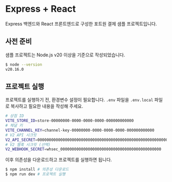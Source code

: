 # Express + React

Express 백엔드와 React 프론트엔드로 구성한 포트원 결제 샘플 프로젝트입니다.

## 사전 준비

샘플 프로젝트는 Node.js v20 이상을 기준으로 작성되었습니다.

```bash
$ node --version
v20.16.0
```

## 프로젝트 실행

프로젝트를 실행하기 전, 환경변수 설정이 필요합니다. `.env` 파일을 `.env.local` 파일로 복사하고 필요한 내용을 작성해 주세요.

```bash
# 상점 ID
VITE_STORE_ID=store-00000000-0000-0000-0000-000000000000
# 채널 키
VITE_CHANNEL_KEY=channel-key-00000000-0000-0000-0000-000000000000
# V2 API 시크릿
V2_API_SECRET=00000000000000000000000000000000000000000000000000000000000000000000000000000000
# V2 웹훅 시크릿 (선택)
V2_WEBHOOK_SECRET=whsec_00000000000000000000000000000000000000000000
```

이후 의존성을 다운로드하고 프로젝트를 실행하면 됩니다.

```bash
$ npm install # 의존성 다운로드
$ npm run dev # 프로젝트 실행
```
